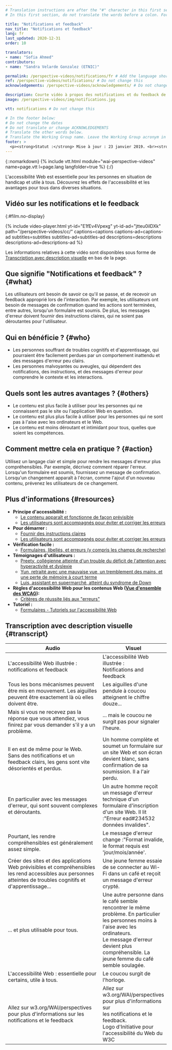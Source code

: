 ```yaml
---
# Translation instructions are after the "#" character in this first section. They are comments that do not show up in the web page. You do not need to translate the instructions after "#".
# In this first section, do not translate the words before a colon. For example, do not translate "title:". Do translate the text after "title:"

title: "Notifications et feedback"
nav_title: "Notifications et feedback"
lang: fr
last_updated: 2020-12-31
order: 10

translators: 
- name: "Sofia Ahmed"
contributors:
- name: "Sandra Velarde Gonzalez (ETNIC)"

permalink: /perspective-videos/notifications/fr # Add the language shortcode to the end, with no slash at the end. For example /path/to/file/fr
ref: /perspective-videos/notifications/ # Do not change this
acknowledgements: /perspective-videos/acknowledgements/ # Do not change this

description: Courte vidéo à propos des notifications et du feedback de vidéos pour l'accessibilité Web - de quoi s'agit-il, qui en bénéficie, et comment mettre cela en pratique.
image: /perspective-videos/img/notifications.jpg

vtt: notifications # Do not change this

# In the footer below:
# Do not change the dates
# Do not translate or change ACKNOWLEDGEMENTS
# Translate the other words below.
# Translate the Working Group name. Leave the Working Group acronym in English.
footer: >
  <p><strong>Statut :</strong> Mise à jour : 23 janvier 2019. <br><strong>Rédacteur et chef du projet :</strong> <a href="https://www.w3.org/People/shadi">Shadi Abou-Zahra</a>.  Développé par l' <a href="https://www.w3.org/WAI/EO/">Groupe de travail Éducation et Promotion</a> avec le soutien du projet <a href="https://www.w3.org/WAI/DEV/">WAI-DEV</a> financé par la Commission européenne (CE) ACKNOWLEDGEMENTS.</p>
---
```


{::nomarkdown}
{% include vtt.html module="wai-perspective-videos" name=page.vtt l=page.lang langfolder=true %}
{:/}

L'accessibilité Web est essentielle pour les personnes en situation de handicap et utile à tous. Découvrez les effets de l'accessibilité et les avantages pour tous dans diverses situations.

## Vidéo sur les notifications et le feedback
{:#film.no-display}

{% include video-player.html
    yt-id="E1fEv4Vpexg"
    yt-id-ad="jtteu0ilDXk"
    path="/perspective-videos/cc/"
    captions=captions
    captions-ad=captions-ad
    subtitles=subtitles
    subtitles-ad=subtitles-ad
    descriptions=descriptions
    descriptions-ad=descriptions-ad
%}

Les informations relatives à cette vidéo sont disponibles sous forme de [Transcription avec description visuelle](#transcript) en bas de la page.

Que signifie "Notifications et feedback" ? {#what}
-------------------------------------

Les utilisateurs ont besoin de savoir ce qu'il se passe, et de recevoir un feedback approprié lors de l'interaction. Par exemple, les utilisateurs ont besoin de messages de confirmation quand les actions sont terminées, entre autres, lorsqu'un formulaire est soumis. De plus, les messages d'erreur doivent fournir des instructions claires, qui ne soient pas déroutantes pour l'utilisateur.

Qui en bénéficie ? {#who}
----------------------------

-   Les personnes souffrant de troubles cognitifs et d'apprentissage, qui pourraient être facilement perdues par un comportement inattendu et des messages d'erreur peu clairs.
-   Les personnes malvoyantes ou aveugles, qui dépendent des notifications, des instructions, et des messages d'erreur pour comprendre le contexte et les interactions.

Quels sont les autres avantages ? {#others}
---------------------------------

-   Le contenu est plus facile à utiliser pour les personnes qui ne connaissent pas le site ou l'application Web en question.
-   Le contenu est plus plus facile à utiliser pour les personnes qui ne sont pas à l'aise avec les ordinateurs et le Web.
-   Le contenu est moins déroutant et intimidant pour tous, quelles que soient les compétences.

Comment mettre cela en pratique ? {#action}
--------------------------------------

Utilisez un langage clair et simple pour rendre les messages d'erreur plus compréhensibles. Par exemple, décrivez comment réparer l'erreur. Lorsqu'un formulaire est soumis, fournissez un message de confirmation. Lorsqu'un changement apparaît à l'écran, comme l'ajout d'un nouveau contenu, prévenez les utilisateurs de ce changement.

Plus d'informations {#resources}
----------

-   **Principe d'accessibilité :**
    -   [Le contenu apparaît et fonctionne de façon prévisible](/fundamentals/accessibility-principles/#predictable)
    -   [Les utilisateurs sont accompagnés pour éviter et corriger les erreurs](/fundamentals/accessibility-principles/#tolerant)
-   **Pour démarrer :**
    -   [Fournir des instructions claires](/tips/writing/#provide-clear-instructions) 
    -   [Les utilisateurs sont accompagnés pour éviter et corriger les erreurs](/tips/developing/#help-users-avoid-and-correct-mistakes)
-   **Vérification facile :**
    -   [Formulaires, libellés, et erreurs (y compris les champs de recherche)](/test-evaluate/preliminary/#forms) 
-   **Témoignages d'utilisateurs :**
    -   [Preety, collégienne atteinte d'un trouble du déficit de l'attention avec hyperactivité et dyslexie](/people-use-web/user-stories/#classroomstudent)
    -   [Yun, retraité avec une mauvaise vue, un tremblement des mains, et une perte de mémoire à court terme](/people-use-web/user-stories/#retiree)
    -   [Luis, assistant en supermarché, atteint du syndrome de Down](/people-use-web/user-stories/#supermarketassistant)
-   **Règles d'accessibilité Web pour les contenus Web ([Vue d'ensemble des WCAG](/standards-guidelines/wcag/)):**
    -   [Critères de réussite liés aux "erreurs"](https://www.w3.org/WAI/WCAG21/quickref/?tags=errors) 
-   **Tutoriel :**
    -   [Formulaires - Tutoriels sur l'accessibilité Web](https://www.w3.org/WAI/tutorials/) 

## Transcription avec description visuelle {#transcript}

<table>
  <thead>
    <tr>
      <th width="65%">Audio</th>
      <th>Visuel</th>
    </tr>
  </thead>
  <tbody>
    <tr>
      <td>L'accessibilité Web illustrée : notifications et feedback</td>
      <td>L'accessibilité Web illustrée :<br>
        Notifications and feedback</td>
    </tr>
    <tr>
      <td>Tous les bons mécanismes peuvent être mis en mouvement. Les aiguilles peuvent être exactement là où elles doivent être.</td>
      <td>Les aiguilles d'une pendule à coucou atteignent le chiffre douze...</td>
    </tr>
    <tr>
      <td>Mais si vous ne recevez pas la réponse que vous attendiez, vous finirez par vous demander s'il y a un problème.<br></td>
      <td>... mais le coucou ne surgit pas pour signaler l'heure.</td>
    </tr>
    <tr>
      <td>Il en est de même pour le Web.<br>
        Sans des notifications et un feedback clairs, les gens sont vite désorientés et perdus.<br></td>
      <td>Un homme complète et soumet un formulaire sur un site Web et son écran devient blanc, sans confirmation de sa soumission. Il a l'air perdu.</td>
    </tr>
    <tr>
      <td>En particulier avec les messages d'erreur, qui sont souvent complexes et déroutants.<br></td>
      <td>Un autre homme reçoit un message d'erreur technique d'un formulaire d'inscription d'un site Web. Il lit :&quot;Erreur ead#234532 données invalides&quot;.</td>
    </tr>
    <tr>
      <td>Pourtant, les rendre compréhensibles est généralement assez simple.<br></td>
      <td>Le message d'erreur change :&quot;Format invalide, le format requis est 'jour/mois/année'.</td>
    </tr>
    <tr>
      <td>Créer des sites et des applications Web prévisibles et compréhensibles les rend accessibles aux personnes atteintes de troubles cognitifs et d'apprentissage...<br></td>
      <td>Une jeune femme essaie de se connecter au Wi-Fi dans un café et reçoit un message d'erreur crypté.</td>
    </tr>
    <tr>
      <td>... et plus utilisable pour tous.<br></td>
      <td>Une autre personne dans le café semble rencontrer le même problème. En particulier les personnes moins à l'aise avec les ordinateurs.<br>
        Le message d'erreur devient plus compréhensible. La jeune femme du café semble soulagée.</td>
    </tr>
    <tr>
      <td>L'accessibilité Web : essentielle pour certains, utile à tous.</td>
      <td>Le coucou surgit de l'horloge.</td>
    </tr>
    <tr>
      <td>Allez sur w3.org/WAI/perspectives pour plus d'informations sur les notifications et le feedback</td>
      <td>Allez sur<br>
        w3.org/WAI/perspectives<br>
        pour plus d'informations sur<br>
        les notifications et le feedback.<br>
        Logo d'Initiative pour l'accessibilité du Web du W3C</td>
    </tr>
  </tbody>
</table>
